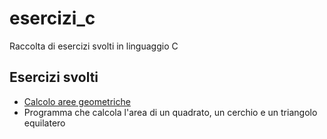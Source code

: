 # esercizi_c
Raccolta di esercizi svolti in linguaggio C

## Esercizi svolti
- [Calcolo aree geometriche](./Area.c)
- Programma che calcola l'area di un quadrato, un cerchio e un triangolo equilatero
